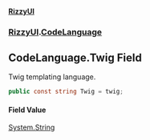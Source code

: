 #### [RizzyUI](index 'index')
### [RizzyUI](RizzyUI 'RizzyUI').[CodeLanguage](RizzyUI.CodeLanguage 'RizzyUI.CodeLanguage')

## CodeLanguage.Twig Field

Twig templating language.

```csharp
public const string Twig = twig;
```

#### Field Value
[System.String](https://docs.microsoft.com/en-us/dotnet/api/System.String 'System.String')
